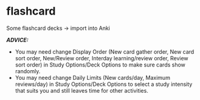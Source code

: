 # flashcard
Some flashcard decks → import into Anki

***ADVICE:***
- You may need change Display Order (New card gather order, New card sort order, New/Review order, Interday learning/review order, Review sort order) in Study Options/Deck Options to make sure cards show randomly.
- You may need change Daily Limits (New cards/day, Maximum reviews/day) in Study Options/Deck Options to select a study intensity that suits you and still leaves time for other activities.
